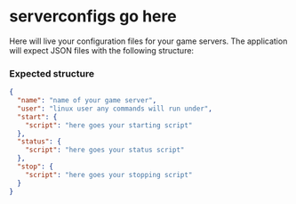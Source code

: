 # serverconfigs go here

Here will live your configuration files for your game servers. The application will expect JSON files with the following structure:

### Expected structure

`````json
{
  "name": "name of your game server",
  "user": "linux user any commands will run under",
  "start": {
    "script": "here goes your starting script"
  },
  "status": {
    "script": "here goes your status script"
  },
  "stop": {
    "script": "here goes your stopping script"
  }
}
`````